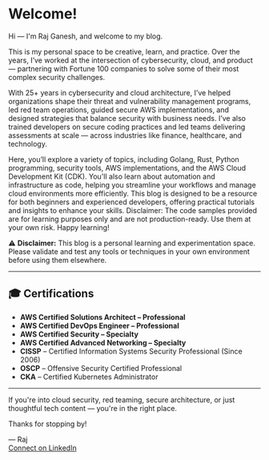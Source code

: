 # Welcome!

Hi — I'm Raj Ganesh, and welcome to my blog.

This is my personal space to be creative, learn, and practice. Over the years, I’ve worked at the intersection of cybersecurity, cloud, and product — partnering with Fortune 100 companies to solve some of their most complex security challenges.

With 25+ years in cybersecurity and cloud architecture, I’ve helped organizations shape their threat and vulnerability management programs, led red team operations, guided secure AWS implementations, and designed strategies that balance security with business needs. I’ve also trained developers on secure coding practices and led teams delivering assessments at scale — across industries like finance, healthcare, and technology.

Here, you’ll explore a variety of topics, including Golang, Rust, Python programming, security tools, AWS implementations, and the AWS Cloud Development Kit (CDK). You'll also learn about automation and infrastructure as code, helping you streamline your workflows and manage cloud environments more efficiently.
This blog is designed to be a resource for both beginners and experienced developers, offering practical tutorials and insights to enhance your skills.
Disclaimer: The code samples provided are for learning purposes only and are not production-ready. Use them at your own risk.
Happy learning!

⚠️ **Disclaimer:** This blog is a personal learning and experimentation space. Please validate and test any tools or techniques in your own environment before using them elsewhere.

---

## 🎓 Certifications

- **AWS Certified Solutions Architect – Professional**
- **AWS Certified DevOps Engineer – Professional**
- **AWS Certified Security – Specialty**
- **AWS Certified Advanced Networking – Specialty**
- **CISSP** – Certified Information Systems Security Professional (Since 2006)
- **OSCP** – Offensive Security Certified Professional
- **CKA** – Certified Kubernetes Administrator

---

If you're into cloud security, red teaming, secure architecture, or just thoughtful tech content — you're in the right place.

Thanks for stopping by!

— Raj  
[Connect on LinkedIn](https://www.linkedin.com/in/rajganeshp/)
